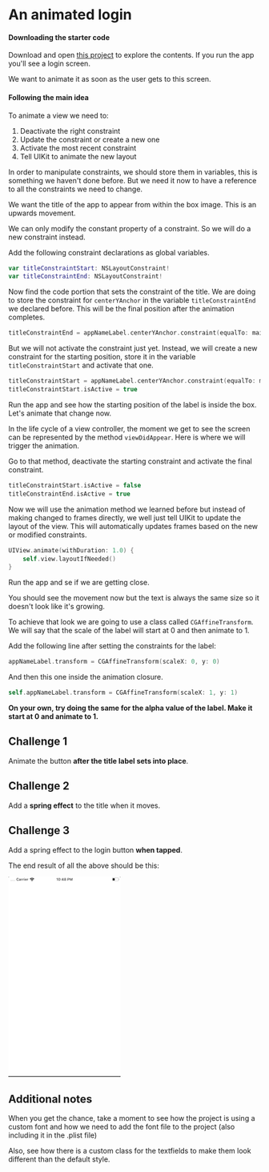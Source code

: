 # An animated login

#### Downloading the starter code

Download and open [this project](https://github.com/amelinagzz/animations-starter) to explore the contents. If you run the app you'll see a login screen.

We want to animate it as soon as the user gets to this screen.

#### Following the main idea

To animate a view we need to:
1. Deactivate the right constraint
2. Update the constraint or create a new one
3. Activate the most recent constraint
4. Tell UIKit to animate the new layout

In order to manipulate constraints, we should store them in variables, this is something we haven't done before. But we need it now to have a reference to all the constraints we need to change.

We want the title of the app to appear from within the box image. This is an upwards movement.

We can only modify the constant property of a constraint. So we will do a new constraint instead.

Add the following constraint declarations as global variables.

```swift
var titleConstraintStart: NSLayoutConstraint!
var titleConstraintEnd: NSLayoutConstraint!
```

Now find the code portion that sets the constraint of the title. We are doing to store the constraint for `centerYAnchor` in the variable `titleConstraintEnd` we declared before. This will be the final position after the animation completes.

```swift
titleConstraintEnd = appNameLabel.centerYAnchor.constraint(equalTo: mainImage.topAnchor, constant: -60)
```

But we will not activate the constraint just yet. Instead, we will create a new constraint for the starting position, store it in the variable `titleConstraintStart` and activate that one.

```swift
titleConstraintStart = appNameLabel.centerYAnchor.constraint(equalTo: mainImage.centerYAnchor, constant: 5)
titleConstraintStart.isActive = true
```

Run the app and see how the starting position of the label is inside the box. Let's animate that change now.

In the life cycle of a view controller, the moment we get to see the screen can be represented by the method `viewDidAppear`. Here is where we will trigger the animation.

Go to that method, deactivate the starting constraint and activate the final constraint.

```swift
titleConstraintStart.isActive = false
titleConstraintEnd.isActive = true
```

Now we will use the animation method we learned before but instead of making changed to frames directly, we well just tell UIKit to update the layout of the view. This will automatically updates frames based on the new or modified constraints.

```swift
UIView.animate(withDuration: 1.0) {
    self.view.layoutIfNeeded()
}
```

Run the app and se if we are getting close.

You should see the movement now but the text is always the same size so it doesn't look like it's growing.

To achieve that look we are going to use a class called `CGAffineTransform`. We will say that the scale of the label will start at 0 and then animate to 1.

Add the following line after setting the constraints for the label:

```swift
appNameLabel.transform = CGAffineTransform(scaleX: 0, y: 0)
```

And then this one inside the animation closure.

```swift
self.appNameLabel.transform = CGAffineTransform(scaleX: 1, y: 1)
```

**On your own, try doing the same for the alpha value of the label. Make it start at 0 and animate to 1.**

## Challenge 1

Animate the button **after the title label sets into place**.

## Challenge 2

Add a **spring effect** to the title when it moves.

## Challenge 3

Add a spring effect to the login button **when tapped**.

The end result of all the above should be this:

![login](assets/login.gif)

## Additional notes

When you get the chance, take a moment to see how the project is using a custom font and how we need to add the font file to the project (also including it in the .plist file)

Also, see how there is a custom class for the textfields to make them look different than the default style.
